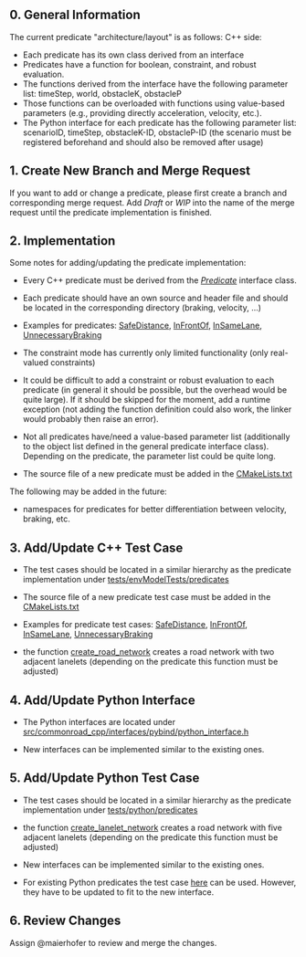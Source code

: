 **0. General Information**
---------------------------
The current predicate "architecture/layout" is as follows:
C++ side:
- Each predicate has its own class derived from an interface
- Predicates have a function for boolean, constraint, and robust evaluation.
- The functions derived from the interface have the following parameter list: timeStep, world, obstacleK, obstacleP
- Those functions can be overloaded with functions using value-based parameters (e.g., providing directly acceleration, velocity, etc.).
- The Python interface for each predicate has the following parameter list: scenarioID, timeStep, obstacleK-ID, obstacleP-ID (the scenario must be registered beforehand and should also be removed after usage)

**1. Create New Branch and Merge Request**
------------------------------------------
If you want to add or change a predicate, please first create a branch and corresponding merge request. Add *Draft* or *WIP* into the name of the merge request until the predicate implementation is finished.

**2. Implementation**
---------------------
Some notes for adding/updating the predicate implementation:
- Every C++ predicate must be derived from the *[Predicate](https://gitlab.lrz.de/maierhofer/environment-model/-/blob/develop/src/commonroad_cpp/predicates/predicate.h)* interface class.
- Each predicate should have an own source and header file and should be located in the corresponding directory (braking, velocity, ...)

- Examples for predicates: [SafeDistance](https://gitlab.lrz.de/maierhofer/environment-model/-/blob/develop/src/commonroad_cpp/predicates/braking/safe_distance_predicate.h), [InFrontOf](https://gitlab.lrz.de/maierhofer/environment-model/-/blob/develop/src/commonroad_cpp/predicates/position/in_front_of_predicate.h), [InSameLane](https://gitlab.lrz.de/maierhofer/environment-model/-/blob/develop/src/commonroad_cpp/predicates/position/in_same_lane_predicate.h), [UnnecessaryBraking](https://gitlab.lrz.de/maierhofer/environment-model/-/blob/develop/src/commonroad_cpp/predicates/braking/unnecessary_braking_predicate.h)

- The constraint mode has currently only limited functionality (only real-valued constraints)

- It could be difficult to add a constraint or robust evaluation to each predicate (in general it should be possible, but the overhead would be quite large). If it should be skipped for the moment, add a runtime exception (not adding the function definition could also work, the linker would probably then raise an error).

- Not all predicates have/need a value-based parameter list (additionally to the object list defined in the general predicate interface class). Depending on the predicate, the parameter list could be quite long.

- The source file of a new predicate must be added in the [CMakeLists.txt](https://gitlab.lrz.de/maierhofer/environment-model/-/blob/develop/src/CMakeLists.txt)

The following may be added in the future:
- namespaces for predicates for better differentiation between velocity, braking, etc.

**3. Add/Update C++ Test Case**
-------------------------------
- The test cases should be located in a similar hierarchy as the predicate implementation under [tests/envModelTests/predicates](https://gitlab.lrz.de/maierhofer/environment-model/-/tree/develop/tests/envModelTests/predicates)

- The source file of a new predicate test case must be added in the [CMakeLists.txt](https://gitlab.lrz.de/maierhofer/environment-model/-/blob/develop/tests/CMakeLists.txt)

- Examples for predicate test cases: [SafeDistance](https://gitlab.lrz.de/maierhofer/environment-model/-/blob/develop/tests/envModelTests/predicates/braking/test_safe_distance_predicate.h), [InFrontOf](https://gitlab.lrz.de/maierhofer/environment-model/-/blob/develop/tests/envModelTests/predicates/position/test_in_front_of_predicate.h), [InSameLane](https://gitlab.lrz.de/maierhofer/environment-model/-/blob/develop/tests/envModelTests/predicates/position/test_in_same_lane_predicate.h), [UnnecessaryBraking](https://gitlab.lrz.de/maierhofer/environment-model/-/blob/develop/tests/envModelTests/predicates/braking/test_unnecessary_braking_predicate.h)

- the function [create_road_network](https://gitlab.lrz.de/maierhofer/environment-model/-/blob/develop/tests/envModelTests/predicates/utils_predicate_test.h) creates a road network with two adjacent lanelets (depending on the predicate this function must be adjusted)

**4. Add/Update Python Interface**
----------------------------------
- The Python interfaces are located under [src/commonroad_cpp/interfaces/pybind/python_interface.h](https://gitlab.lrz.de/maierhofer/environment-model/-/tree/develop/src/commonroad_cpp/interfaces/pybind/python_interface.h)

- New interfaces can be implemented similar to the existing ones.

**5. Add/Update Python Test Case**
----------------------------------
- The test cases should be located in a similar hierarchy as the predicate implementation under [tests/python/predicates](https://gitlab.lrz.de/maierhofer/environment-model/-/tree/develop/tests/python/predicates)

- the function [create_lanelet_network](https://gitlab.lrz.de/maierhofer/environment-model/-/blob/develop/tests/python/predicates/predicate_test_utils.py) creates a road network with five adjacent lanelets (depending on the predicate this function must be adjusted)

- New interfaces can be implemented similar to the existing ones.

- For existing Python predicates the test case [here](https://gitlab.lrz.de/maierhofer/commonroad_monitor/-/tree/master/tests) can be used. However, they have to be updated to fit to the new interface.

**6. Review Changes**
---------------------
Assign @maierhofer to review and merge the changes.
